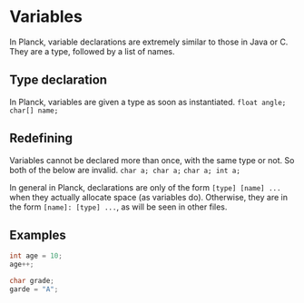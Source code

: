 # Variables

In Planck, variable declarations are extremely similar to those in Java or C. They are a type, followed by a list of names.

## Type declaration
In Planck, variables are given a type as soon as instantiated. 
`float angle;`<br>
`char[] name;`<br>

## Redefining
Variables cannot be declared more than once, with the same type or not. So both of the below are invalid.
`char a; char a;` `char a; int a;`

In general in Planck, declarations are only of the form `[type] [name] ...` when they actually allocate space (as variables do). Otherwise, they are in the form `[name]: [type] ...`, as will be seen in other files.

## Examples
```c
int age = 10;
age++;

char grade;
garde = "A";
```
